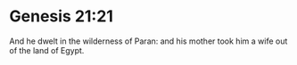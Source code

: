 # Genesis 21:21

And he dwelt in the wilderness of Paran: and his mother took him a wife out of the land of Egypt.